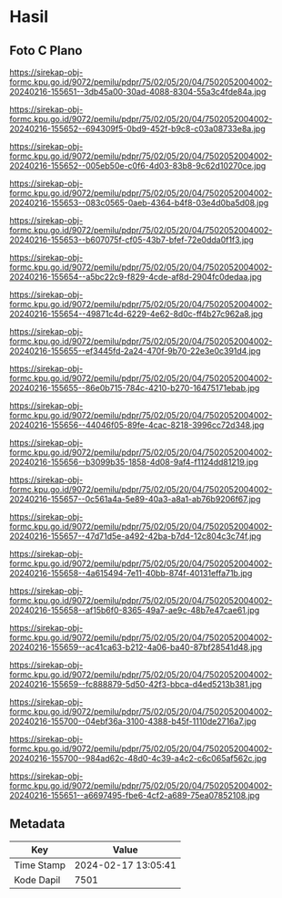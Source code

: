 # Hasil

## Foto C Plano

https://sirekap-obj-formc.kpu.go.id/9072/pemilu/pdpr/75/02/05/20/04/7502052004002-20240216-155651--3db45a00-30ad-4088-8304-55a3c4fde84a.jpg

https://sirekap-obj-formc.kpu.go.id/9072/pemilu/pdpr/75/02/05/20/04/7502052004002-20240216-155652--694309f5-0bd9-452f-b9c8-c03a08733e8a.jpg

https://sirekap-obj-formc.kpu.go.id/9072/pemilu/pdpr/75/02/05/20/04/7502052004002-20240216-155652--005eb50e-c0f6-4d03-83b8-9c62d10270ce.jpg

https://sirekap-obj-formc.kpu.go.id/9072/pemilu/pdpr/75/02/05/20/04/7502052004002-20240216-155653--083c0565-0aeb-4364-b4f8-03e4d0ba5d08.jpg

https://sirekap-obj-formc.kpu.go.id/9072/pemilu/pdpr/75/02/05/20/04/7502052004002-20240216-155653--b607075f-cf05-43b7-bfef-72e0dda0f1f3.jpg

https://sirekap-obj-formc.kpu.go.id/9072/pemilu/pdpr/75/02/05/20/04/7502052004002-20240216-155654--a5bc22c9-f829-4cde-af8d-2904fc0dedaa.jpg

https://sirekap-obj-formc.kpu.go.id/9072/pemilu/pdpr/75/02/05/20/04/7502052004002-20240216-155654--49871c4d-6229-4e62-8d0c-ff4b27c962a8.jpg

https://sirekap-obj-formc.kpu.go.id/9072/pemilu/pdpr/75/02/05/20/04/7502052004002-20240216-155655--ef3445fd-2a24-470f-9b70-22e3e0c391d4.jpg

https://sirekap-obj-formc.kpu.go.id/9072/pemilu/pdpr/75/02/05/20/04/7502052004002-20240216-155655--86e0b715-784c-4210-b270-16475171ebab.jpg

https://sirekap-obj-formc.kpu.go.id/9072/pemilu/pdpr/75/02/05/20/04/7502052004002-20240216-155656--44046f05-89fe-4cac-8218-3996cc72d348.jpg

https://sirekap-obj-formc.kpu.go.id/9072/pemilu/pdpr/75/02/05/20/04/7502052004002-20240216-155656--b3099b35-1858-4d08-9af4-f1124dd81219.jpg

https://sirekap-obj-formc.kpu.go.id/9072/pemilu/pdpr/75/02/05/20/04/7502052004002-20240216-155657--0c561a4a-5e89-40a3-a8a1-ab76b9206f67.jpg

https://sirekap-obj-formc.kpu.go.id/9072/pemilu/pdpr/75/02/05/20/04/7502052004002-20240216-155657--47d71d5e-a492-42ba-b7d4-12c804c3c74f.jpg

https://sirekap-obj-formc.kpu.go.id/9072/pemilu/pdpr/75/02/05/20/04/7502052004002-20240216-155658--4a615494-7e11-40bb-874f-40131effa71b.jpg

https://sirekap-obj-formc.kpu.go.id/9072/pemilu/pdpr/75/02/05/20/04/7502052004002-20240216-155658--af15b6f0-8365-49a7-ae9c-48b7e47cae61.jpg

https://sirekap-obj-formc.kpu.go.id/9072/pemilu/pdpr/75/02/05/20/04/7502052004002-20240216-155659--ac41ca63-b212-4a06-ba40-87bf28541d48.jpg

https://sirekap-obj-formc.kpu.go.id/9072/pemilu/pdpr/75/02/05/20/04/7502052004002-20240216-155659--fc888879-5d50-42f3-bbca-d4ed5213b381.jpg

https://sirekap-obj-formc.kpu.go.id/9072/pemilu/pdpr/75/02/05/20/04/7502052004002-20240216-155700--04ebf36a-3100-4388-b45f-1110de2716a7.jpg

https://sirekap-obj-formc.kpu.go.id/9072/pemilu/pdpr/75/02/05/20/04/7502052004002-20240216-155700--984ad62c-48d0-4c39-a4c2-c6c065af562c.jpg

https://sirekap-obj-formc.kpu.go.id/9072/pemilu/pdpr/75/02/05/20/04/7502052004002-20240216-155651--a6697495-fbe6-4cf2-a689-75ea07852108.jpg


## Metadata

| Key        | Value               |
| ---------- | ------------------- |
| Time Stamp | 2024-02-17 13:05:41 |
| Kode Dapil | 7501                |




